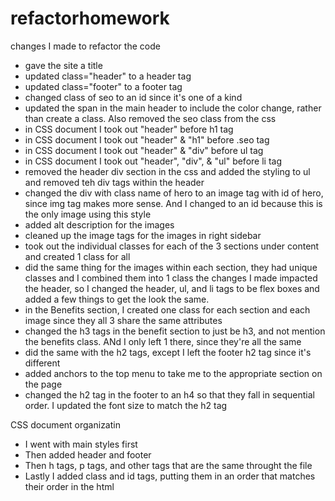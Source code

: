 # refactorhomework

changes I made to refactor the code
- gave the site a title
- updated class="header" to a header tag
- updated class="footer" to a footer tag
- changed class of seo to an id since it's one of a kind
- updated the span in the main header to include the color change, rather than create a class.  Also removed the seo class from the css
-  in CSS document I took out "header" before h1 tag
- in CSS document I took out "header" & "h1" before .seo tag
- in CSS document I took out "header" & "div" before ul tag
- in CSS document I took out "header", "div", & "ul" before li tag
- removed the header div section in the css and added the styling to ul and removed teh div tags within the header
- changed the div with class name of hero to an image tag with id of hero, since img tag makes more sense.  And I changed to an id because this is the only image using this style
- added alt description for the images
- cleaned up the image tags for the images in right sidebar
- took out the individual classes for each of the 3 sections under content and created 1 class for all
- did the same thing for the images within each section, they had unique classes and I combined them into 1 class
the changes I made impacted the header, so I changed the header, ul, and li tags to be flex boxes and added a few things to get the look the same.
- in the Benefits section, I created one class for each section and each image since they all 3 share the same attributes
- changed the h3 tags in the benefit section to just be h3, and not mention the benefits class.  ANd I only left 1 there, since they're all the same
- did the same with the h2 tags, except I left the footer h2 tag since it's different
- added anchors to the top menu to take me to the appropriate section on the page
- changed the h2 tag in the footer to an h4 so that they fall in sequential order.  I updated the font size to match the h2 tag

CSS document organizatin
- I went with main styles first
- Then added header and footer
- Then h tags, p tags, and other tags that are the same throught the file
- Lastly I added class and id tags, putting them in an order that matches their order in the html